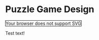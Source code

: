 # Puzzle Game Design

<object id="svg-outer-wilds" type="image/svg+xml" data="outer-wilds.svg" style="width: 500px; height: 500px; border:1px solid black; ">Your browser does not support SVG</object>

<script>
    document.addEventListener('DOMContentLoaded', function() {
        var panZoom = window.panZoom = svgPanZoom('#svg-outer-wilds', {
            zoomEnabled: true,
            controlIconsEnabled: true,
            fit: 1,
            center: 1
        });

        $(window).resize(function(){
            panZoom.resize();
            panZoom.fit();
            panZoom.center();
        })
    }, false);
</script>

Test text!

